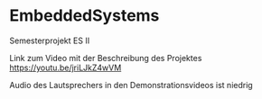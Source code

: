 # EmbeddedSystems
Semesterprojekt ES II

Link zum Video mit der Beschreibung des Projektes
https://youtu.be/jriLJkZ4wVM

Audio des Lautsprechers in den Demonstrationsvideos ist niedrig
